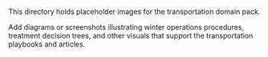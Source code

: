 This directory holds placeholder images for the transportation domain pack.

Add diagrams or screenshots illustrating winter operations procedures, treatment decision trees, and other visuals that support the transportation playbooks and articles.

